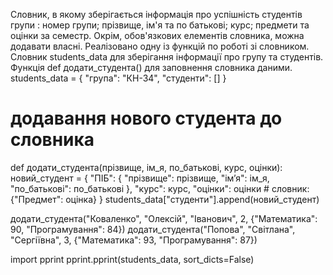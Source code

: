 Словник, в якому зберігається інформація про успішність студентів групи : номер групи; прізвище, ім'я та по батькові; курс; предмети та оцінки за семестр. Окрім, обов'язкових елементів словника, можна додавати власні. Реалізовано одну із функцій по роботі зі словником. Словник students_data для зберігання інформації про групу та студентів.
Функція def додати_студента() для заповнення словника даними.
students_data = {
    "група": "КН-34",
    "студенти": []
}

# додавання нового студента до словника
def додати_студента(прізвище, ім_я, по_батькові, курс, оцінки):
    новий_студент = {
        "ПІБ": {
            "прізвище": прізвище,
            "ім’я": ім_я,
            "по_батькові": по_батькові
        },
        "курс": курс,
        "оцінки": оцінки  # словник: {"Предмет": оцінка}
    }
    students_data["студенти"].append(новий_студент)

додати_студента("Коваленко", "Олексій", "Іванович", 2, {"Математика": 90, "Програмування": 84})
додати_студента("Попова", "Світлана", "Сергіївна", 3, {"Математика": 93, "Програмування": 87})

import pprint
pprint.pprint(students_data, sort_dicts=False)
